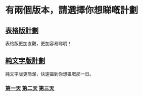 # 有兩個版本，請選擇你想睇嘅計劃
## [表格版計劃](https://kdocs.cn/l/chuk7hkMLze5)
表格版更加直觀，更加容易睇明！
## [純文字版計劃](./plan)
純文字版更簡潔，快速揾到你想揾嘅那一日。
### [第一天](./plan#第一天) [第二天](./plan#第二天（賽馬日）) [第三天](./plan#第三天)